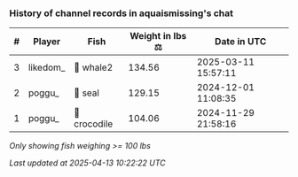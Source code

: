 ### History of channel records in aquaismissing's chat
| # | Player | Fish | Weight in lbs ⚖️ | Date in UTC |
|-----|------|--------|-----------|---------|
| 3   | likedom_ | 🐋 whale2 | 134.56 | 2025-03-11 15:57:11 |
| 2   | poggu_ | 🦭 seal | 129.15 | 2024-12-01 11:08:35 |
| 1   | poggu_ | 🐊 crocodile | 104.06 | 2024-11-29 21:58:16 |

_Only showing fish weighing >= 100 lbs_

_Last updated at 2025-04-13 10:22:22 UTC_